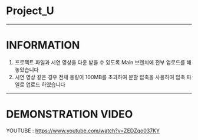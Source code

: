 # Project_U

---

# INFORMATION
1. 프로젝트 파일과 시연 영상을 다운 받을 수 있도록 Main 브렌치에 전부 업로드를 해놓았습니다
2. 시연 영상 같은 경우 전체 용량이 100MB를 초과하여 분할 압축을 사용하여 압축 파일로 업로드 하였습니다

---

# DEMONSTRATION VIDEO
YOUTUBE : https://www.youtube.com/watch?v=ZEDZqo037KY
